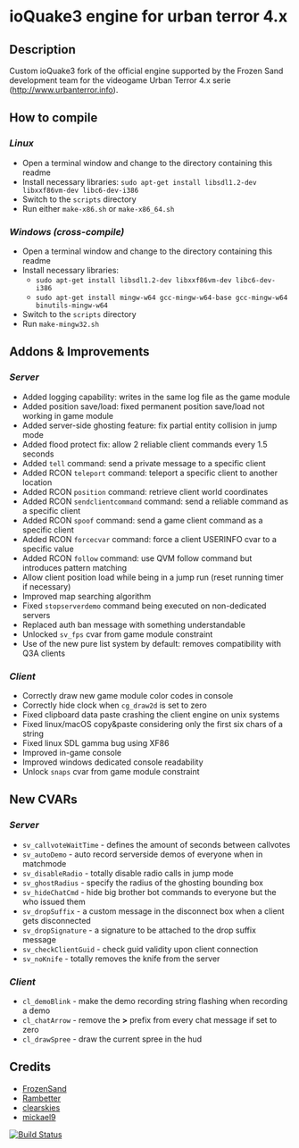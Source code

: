 ioQuake3 engine for urban terror 4.x
====================================

## Description

Custom ioQuake3 fork of the official engine supported by the Frozen Sand development team for the 
videogame Urban Terror 4.x serie (http://www.urbanterror.info).

## How to compile

### *Linux*

* Open a terminal window and change to the directory containing this readme
* Install necessary libraries: `sudo apt-get install libsdl1.2-dev libxxf86vm-dev libc6-dev-i386`
* Switch to the `scripts` directory
* Run either `make-x86.sh` or `make-x86_64.sh`

### *Windows (cross-compile)*

* Open a terminal window and change to the directory containing this readme
* Install necessary libraries:
    - `sudo apt-get install libsdl1.2-dev libxxf86vm-dev libc6-dev-i386`
    - `sudo apt-get install mingw-w64 gcc-mingw-w64-base gcc-mingw-w64 binutils-mingw-w64`
* Switch to the `scripts` directory
* Run `make-mingw32.sh`

## Addons & Improvements

### *Server*
    
* Added logging capability: writes in the same log file as the game module
* Added position save/load: fixed permanent position save/load not working in game module
* Added server-side ghosting feature: fix partial entity collision in jump mode
* Added flood protect fix: allow 2 reliable client commands every 1.5 seconds
* Added `tell` command: send a private message to a specific client
* Added RCON `teleport` command: teleport a specific client to another location
* Added RCON `position` command: retrieve client world coordinates
* Added RCON `sendclientcommand` command: send a reliable command as a specific client
* Added RCON `spoof` command: send a game client command as a specific client
* Added RCON `forcecvar` command: force a client USERINFO cvar to a specific value
* Added RCON `follow` command: use QVM follow command but introduces pattern matching
* Allow client position load while being in a jump run (reset running timer if necessary)
* Improved map searching algorithm
* Fixed `stopserverdemo` command being executed on non-dedicated servers
* Replaced auth ban message with something understandable
* Unlocked `sv_fps` cvar from game module constraint
* Use of the new pure list system by default: removes compatibility with Q3A clients

### *Client*

* Correctly draw new game module color codes in console
* Correctly hide clock when `cg_draw2d` is set to zero
* Fixed clipboard data paste crashing the client engine on unix systems
* Fixed linux/macOS copy&paste considering only the first six chars of a string
* Fixed linux SDL gamma bug using XF86
* Improved in-game console
* Improved windows dedicated console readability
* Unlock `snaps` cvar from game module constraint

## New CVARs

### *Server*

* `sv_callvoteWaitTime` - defines the amount of seconds between callvotes
* `sv_autoDemo` - auto record serverside demos of everyone when in matchmode
* `sv_disableRadio` - totally disable radio calls in jump mode
* `sv_ghostRadius` - specify the radius of the ghosting bounding box
* `sv_hideChatCmd` - hide big brother bot commands to everyone but the who issued them
* `sv_dropSuffix` -  a custom message in the disconnect box when a client gets disconnected
* `sv_dropSignature` - a signature to be attached to the drop suffix message
* `sv_checkClientGuid` - check guid validity upon client connection
* `sv_noKnife` - totally removes the knife from the server

### *Client*

* `cl_demoBlink` - make the demo recording string flashing when recording a demo
* `cl_chatArrow` - remove the **>** prefix from every chat message if set to zero
* `cl_drawSpree` - draw the current spree in the hud

## Credits

* [FrozenSand](https://github.com/Barbatos/ioq3-for-UrbanTerror-4)
* [Rambetter](https://github.com/Rambetter)
* [clearskies](https://github.com/anthonynguyen)
* [mickael9](https://bitbucket.org/mickael9)

[![Build Status](https://travis-ci.org/danielepantaleone/ioq3-UrT.svg?branch=master)](https://travis-ci.org/danielepantaleone/ioq3-UrT)